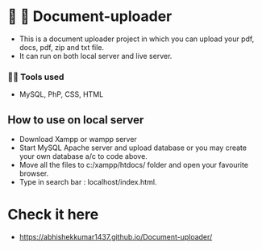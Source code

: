 # 📂 📂 Document-uploader

- This is a document uploader project in which you can upload your pdf, docs, pdf, zip and txt file.
- It can run on both local server and live server.

### 👾🔧 Tools used
- MySQL, PhP, CSS, HTML

## How to use on local server
- Download Xampp or wampp server
- Start MySQL Apache server and upload database or you may create your own database a/c to code above.
- Move all the files to c:/xampp/htdocs/   folder  and open your favourite browser.
- Type in search bar : localhost/index.html.

# Check it here   
- https://abhishekkumar1437.github.io/Document-uploader/
